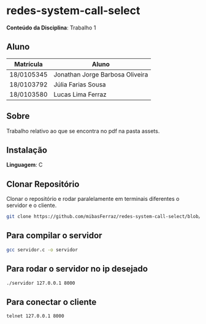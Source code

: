 # redes-system-call-select

**Conteúdo da Disciplina**: Trabalho 1<br>

## Aluno
| Matrícula   |         Aluno          |
| ----------- | ---------------------- |
| 18/0105345  |  Jonathan Jorge Barbosa Oliveira     |
| 18/0103792  |  Júlia Farias Sousa    |
| 18/0103580  |  Lucas Lima Ferraz     |

## Sobre 
Trabalho relativo ao que se encontra no pdf na pasta assets.

## Instalação 
**Linguagem**: C<br>

## Clonar Repositório
Clonar o repositório e rodar paralelamente em terminais diferentes o servidor e o cliente.
```bash
git clone https://github.com/mibasFerraz/redes-system-call-select/blob/main/README.md 
```
## Para compilar o servidor 
```bash
gcc servidor.c -o servidor
```
## Para rodar o servidor no ip desejado 
```bash
./servidor 127.0.0.1 8000
```
## Para conectar o cliente
```bash
telnet 127.0.0.1 8000
```